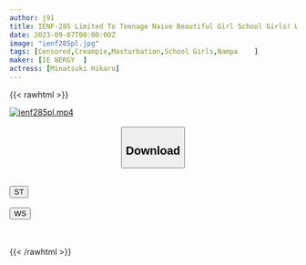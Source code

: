 ```yaml
---
author: j91
title: IENF-285 Limited To Teenage Naive Beautiful Girl School Girls! Would You Like To Enjoy Mutual Masturbation With A Man Who Can't Be Alone? Raw Saddle Vaginal Cum Shot In Ma Oko Who Feels Too Much With Staring Masturbation
date: 2023-09-07T00:00:00Z
image: "ienf285pl.jpg"
tags: [Censored,Creampie,Masturbation,School Girls,Nampa	]
maker: [IE NERGY  ]
actress: [Minatsuki Hikaru]
---
```



{{< rawhtml >}}

<div class="video" data-videoid="6PjpK7Kj7Wh9jWg">
    <a href="javascript:;">
        <img src="https://my.j91.asia/posts/ienf285pl/ienf285pl.jpg" width="WIDTH" height="HEIGHT" alt="ienf285pl.mp4" loading="lazy">
    </a>
</div>

<script type="text/javascript" src="https://j91.asia/asset/on-demand-st.js"></script>

<br>
  <link rel="stylesheet" href="https://j91.asia/asset/bs5.css">
  
  <center>
  <button class="btn btn-primary" type="button" data-bs-toggle="collapse" data-bs-target=".multi-collapse" aria-expanded="false" aria-controls="multiCollapseExample1 multiCollapseExample2"><h2>Download</h2></button></center>
</p>
<div class="row">
  <div class="col">
    <div class="collapse multi-collapse" id="multiCollapseExample1">
      <div class="card card-body">
	      	      <br>
<div class="buttons">  
<a href="https://streamtape.to/v/6PjpK7Kj7Wh9jWg"><button class="btn-hover color-3"><i class="fa fa-download"></i> ST</button></a></div>
    </div>
  </div>
</div>
  <div class="col">
    <div class="collapse multi-collapse" id="multiCollapseExample2">
      <div class="card card-body">
	      <br>
<div class="buttons">
    <a href="https://wolfstream.tv/mq20i8yh1biz"><button class="btn-hover color-9"><i class="fa fa-download"></i> WS</button></a></div>
<br><br>
      </div>
    </div>
  </div>
</div>

{{< /rawhtml >}}